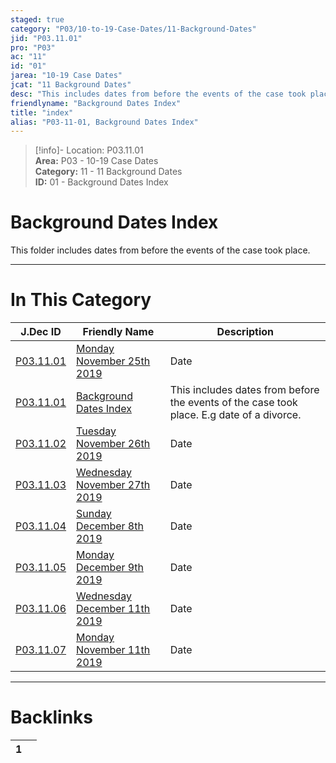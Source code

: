 ```yaml
---  
staged: true  
category: "P03/10-to-19-Case-Dates/11-Background-Dates"  
jid: "P03.11.01"  
pro: "P03"  
ac: "11"  
id: "01"  
jarea: "10-19 Case Dates"  
jcat: "11 Background Dates"  
desc: "This includes dates from before the events of the case took place. E.g date of a divorce."  
friendlyname: "Background Dates Index"  
title: "index"  
alias: "P03-11-01, Background Dates Index"  
---  
```

>[!info]- Location: P03.11.01  
>**Area:** P03 - 10-19 Case Dates  
>**Category:** 11 - 11 Background Dates  
>**ID:** 01 - Background Dates Index  
  
# Background Dates Index  
  
This folder includes dates from before the events of the case took place.  
   
  
  
---  
# In This Category  
  
| J.Dec ID                                                                                                                    | Friendly Name                                                                                                                                  | Description                                                                               |  
| --------------------------------------------------------------------------------------------------------------------------- | ---------------------------------------------------------------------------------------------------------------------------------------------- | ----------------------------------------------------------------------------------------- |  
| [P03.11.01](./2019-11-25-Monday-November-25th-2019.md#)    | [Monday November 25th 2019](./2019-11-25-Monday-November-25th-2019.md#)       | Date                                                                                      |  
| [P03.11.01](index.md#)                                   | [Background Dates Index](index.md#)                                         | This includes dates from before the events of the case took place. E.g date of a divorce. |  
| [P03.11.02](./2019-11-26-Tuesday-November-26th-2019.md#)   | [Tuesday November 26th 2019](./2019-11-26-Tuesday-November-26th-2019.md#)     | Date                                                                                      |  
| [P03.11.03](./2019-11-27-Wednesday-November-27th-2019.md#) | [Wednesday November 27th 2019](./2019-11-27-Wednesday-November-27th-2019.md#) | Date                                                                                      |  
| [P03.11.04](./2019-12-08-Sunday-December-8th-2019.md#)     | [Sunday December 8th 2019](./2019-12-08-Sunday-December-8th-2019.md#)         | Date                                                                                      |  
| [P03.11.05](./2019-12-09-Monday-December-9th-2019.md#)     | [Monday December 9th 2019](./2019-12-09-Monday-December-9th-2019.md#)         | Date                                                                                      |  
| [P03.11.06](./2019-12-11-Wednesday-December-11th-2019.md#) | [Wednesday December 11th 2019](./2019-12-11-Wednesday-December-11th-2019.md#) | Date                                                                                      |  
| [P03.11.07](./2019-11-11-Monday-November-11th-2019.md#)    | [Monday November 11th 2019](./2019-11-11-Monday-November-11th-2019.md#)       | Date                                                                                      |  
  
  
---  
# Backlinks  
<div><table class="dataview table-view-table"><thead class="table-view-thead"><tr class="table-view-tr-header"><th class="table-view-th"><span></span><span class="dataview small-text">1</span></th><th class="table-view-th"><span></span></th></tr></thead><tbody class="table-view-tbody"></tbody></table></div>